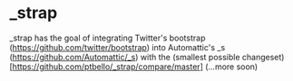 _strap
======

_strap has the goal of integrating Twitter's bootstrap (https://github.com/twitter/bootstrap) into Automattic's _s (https://github.com/Automattic/_s) with the (smallest possible changeset)[https://github.com/ptbello/_strap/compare/master] (...more soon)

